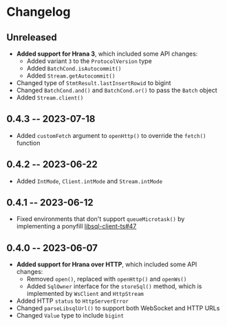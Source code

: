 # Changelog

## Unreleased

- **Added support for Hrana 3**, which included some API changes:
    - Added variant `3` to the `ProtocolVersion` type
    - Added `BatchCond.isAutocommit()`
    - Added `Stream.getAutocommit()`
- Changed type of `StmtResult.lastInsertRowid` to bigint
- Changed `BatchCond.and()` and `BatchCond.or()` to pass the `Batch` object
- Added `Stream.client()`

## 0.4.3 -- 2023-07-18

- Added `customFetch` argument to `openHttp()` to override the `fetch()` function

## 0.4.2 -- 2023-06-22

- Added `IntMode`, `Client.intMode` and `Stream.intMode`

## 0.4.1 -- 2023-06-12

- Fixed environments that don't support `queueMicrotask()` by implementing a ponyfill [libsql-client-ts#47](https://github.com/libsql/libsql-client-ts/issues/47)

## 0.4.0 -- 2023-06-07

- **Added support for Hrana over HTTP**, which included some API changes:
    - Removed `open()`, replaced with `openHttp()` and `openWs()`
    - Added `SqlOwner` interface for the `storeSql()` method, which is implemented by `WsClient` and `HttpStream`
- Added HTTP `status` to `HttpServerError`
- Changed `parseLibsqlUrl()` to support both WebSocket and HTTP URLs
- Changed `Value` type to include `bigint`

